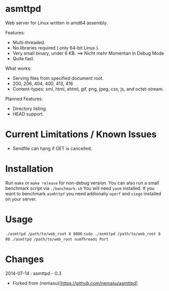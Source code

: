 asmttpd
=======
Web server for Linux written in amd64 assembly.

Features:
* Multi-threaded.
* No libraries required ( only 64-bit Linux ).
* Very small binary, under 6 KB.  ==> Nicht mehr Momentan in Debug Mode
* Quite fast.

What works:
* Serving files from specified document root.
* 200, 206, 404, 400, 413, 416
* Content-types: xml, html, xhtml, gif, png, jpeg, css, js, and octet-stream.
  
Planned Features:
* Directory listing.
* HEAD support.

Current Limitations / Known Issues
=======
* Sendfile can hang if GET is cancelled.

Installation
=======

Run `make` or `make release` for non-debug version. You can also run a small benchmark script via `./banchmark.sh`
You will need `yasm` installed. If you want to benchmark `asmhttpf` you need addionaliy `operf` and `siege` installed on your server.

Usage
=======
`./asmttpd /path/to/web_root 8 8080`
`sudo ./asmttpd /path/to/web_root 8 80`
`./asmttpd /path/to/web_root numThreads Port`

Changes
=======
2014-07-14 : asmttpd - 0.3

* Forked from (nemasu)[https://github.com/nemasu/asmttpd]
